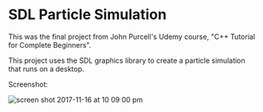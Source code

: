# SDL Particle Simulation
This was the final project from John Purcell's Udemy course, "C++ Tutorial for Complete Beginners". 

This project uses the SDL graphics library to create a particle simulation that runs on a desktop. 

Screenshot: 

![screen shot 2017-11-16 at 10 09 00 pm](https://user-images.githubusercontent.com/14775517/32928243-035f1a50-cb1f-11e7-9d63-885548642c6b.png)


